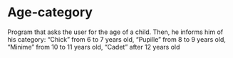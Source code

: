 # Age-category
Program that asks the user for the age of a child. Then, he informs him of his category: “Chick” from 6 to 7 years old, “Pupille” from 8 to 9 years old, “Minime” from 10 to 11 years old, “Cadet” after 12 years old

